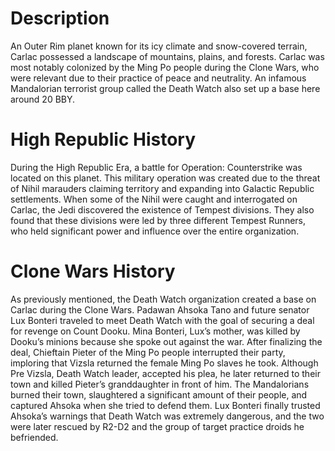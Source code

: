 # Description

An Outer Rim planet known for its icy climate and snow-covered terrain, Carlac possessed a landscape of mountains, plains, and forests.
Carlac was most notably colonized by the Ming Po people during the Clone Wars, who were relevant due to their practice of peace and neutrality.
An infamous Mandalorian terrorist group called the Death Watch also set up a base here around 20 BBY.

# High Republic History

During the High Republic Era, a battle for Operation: Counterstrike was located on this planet.
This military operation was created due to the threat of Nihil marauders claiming territory and expanding into Galactic Republic settlements.
When some of the Nihil were caught and interrogated on Carlac, the Jedi discovered the existence of Tempest divisions.
They also found that these divisions were led by three different Tempest Runners, who held significant power and influence over the entire organization.

# Clone Wars History

As previously mentioned, the Death Watch organization created a base on Carlac during the Clone Wars.
Padawan Ahsoka Tano and future senator Lux Bonteri traveled to meet Death Watch with the goal of securing a deal for revenge on Count Dooku.
Mina Bonteri, Lux’s mother, was killed by Dooku’s minions because she spoke out against the war.
After finalizing the deal, Chieftain Pieter of the Ming Po people interrupted their party, imploring that Vizsla returned the female Ming Po slaves he took.
Although Pre Vizsla, Death Watch leader, accepted his plea, he later returned to their town and killed Pieter’s granddaughter in front of him.
The Mandalorians burned their town, slaughtered a significant amount of their people, and captured Ahsoka when she tried to defend them.
Lux Bonteri finally trusted Ahsoka’s warnings that Death Watch was extremely dangerous, and the two were later rescued by R2-D2 and the group of target practice droids he befriended.
